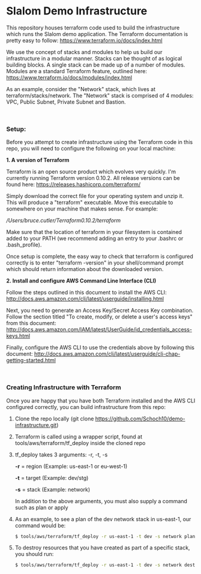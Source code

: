 # Slalom Demo Infrastructure

This repository houses terraform code used to build the infrastructure which runs the Slalom demo application. The Terraform documentation is pretty easy to follow: https://www.terraform.io/docs/index.html

We use the concept of stacks and modules to help us build our infrastructure in a modular manner. Stacks can be thought of as logical building blocks. A single stack can be made up of a number of modules. Modules are a standard Terraform feature, outlined here: https://www.terraform.io/docs/modules/index.html

As an example, consider the "Network" stack, which lives at terraform/stacks/network. The "Network" stack is comprised of 4 modules: VPC, Public Subnet, Private Subnet and Bastion.

<br>

### Setup:

Before you attempt to create infrastructure using the Terraform code in this repo, you will need to configure the following on your local machine:

**1. A version of Terraform**

Terraform is an open source product which evolves very quickly. I'm currently running Terraform version 0.10.2. All release versions can be found here: https://releases.hashicorp.com/terraform/

Simply download the correct file for your operating system and unzip it. This will produce a "terraform" executable. Move this executable to somewhere on your machine that makes sense. For example:

*/Users/bruce.cutler/Terraform0.10.2/terraform*

Make sure that the location of terraform in your filesystem is contained added to your PATH (we recommend adding an entry to your .bashrc or .bash_profile).

Once setup is complete, the easy way to check that terraform is configured correctly is to enter "terraform -version" in your shell/command prompt which should return information about the downloaded version.

**2. Install and configure AWS Command Line Interface (CLI)**

Follow the steps outlined in this document to install the AWS CLI: http://docs.aws.amazon.com/cli/latest/userguide/installing.html

Next, you need to generate an Access Key/Secret Access Key combination. Follow the section titled "To create, modify, or delete a user's access keys" from this document: http://docs.aws.amazon.com/IAM/latest/UserGuide/id_credentials_access-keys.html

Finally, configure the AWS CLI to use the credentials above by following this document: http://docs.aws.amazon.com/cli/latest/userguide/cli-chap-getting-started.html

<br>

### Creating Infrastructure with Terraform

Once you are happy that you have both Terraform installed and the AWS CLI configured correctly, you can build infrastructure from this repo:

1. Clone the repo locally (git clone https://github.com/Schoch10/demo-infrastructure.git)

2. Terraform is called using a wrapper script, found at tools/aws/terraform/tf_deploy inside the cloned repo

3. tf_deploy takes 3 arguments: -r, -t, -s
   
   **-r** = region (Example: us-east-1 or eu-west-1)

   **-t** = target (Example: dev/stg)

   **-s** = stack (Example: network)

   In addition to the above arguments, you must also supply a command such as plan or apply


4. As an example, to see a plan of the dev network stack in us-east-1, our command would be:

   ```sh
   $ tools/aws/terraform/tf_deploy -r us-east-1 -t dev -s network plan
   ```

5. To destroy resources that you have created as part of a specific stack, you should run:

    ```sh
   $ tools/aws/terraform/tf_deploy -r us-east-1 -t dev -s network destroy -force
   ```
   